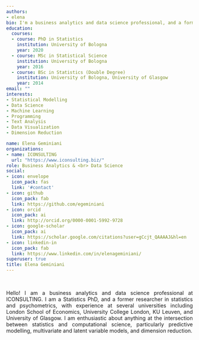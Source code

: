 ```yaml
---
authors:
- elena
bio: I'm a business analytics and data science professional, and a former statistics  researcher.
education:
  courses:
  - course: PhD in Statistics
    institution: University of Bologna
    year: 2020
  - course: MSc in Statistical Science
    institution: University of Bologna
    year: 2016
  - course: BSc in Statistics (Double Degree)
    institution: University of Bologna, University of Glasgow
    year: 2014
email: ""
interests:
- Statistical Modelling
- Data Science
- Machine Learning
- Programming
- Text Analysis
- Data Visualization
- Dimension Reduction

name: Elena Geminiani
organizations:
- name: ICONSULTING
  url: "https://www.iconsulting.biz/"
role: Business Analytics & <br> Data Science
social:
- icon: envelope
  icon_pack: fas
  link: '#contact'
- icon: github
  icon_pack: fab
  link: https://github.com/egeminiani
- icon: orcid
  icon_pack: ai
  link: http://orcid.org/0000-0001-5992-9728
- icon: google-scholar
  icon_pack: ai
  link: https://scholar.google.com/citations?user=gCcjt_QAAAAJ&hl=en
- icon: linkedin-in
  icon_pack: fab
  link: https://www.linkedin.com/in/elenageminiani/
superuser: true  
title: Elena Geminiani
---
```


<br> <div style="text-align: justify"> Hello! I am a business analytics and data science professional at ICONSULTING. I am a Statistics PhD, and a former researcher in statistics and psychometrics, with experience at several universities including London School of Economics, University College London, KU Leuven, and University of Glasgow. I am enthusiastic about anything at the intersection between statistics and computational science, particularly predictive modelling, multivariate and latent variable models, and dimension reduction.  </div>

